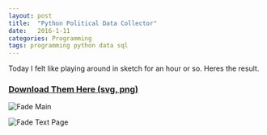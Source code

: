 ```yaml
---
layout: post
title:  "Python Political Data Collector"
date:   2016-1-11
categories: Programming
tags: programming python data sql
---
```

Today I felt like playing around in sketch for an hour or so. Heres the result.

### [Download Them Here (svg, png)][f576fa75]

![Fade Main](http://i.imgur.com/5egsLhZ.png)

![Fade Text Page](http://i.imgur.com/qXn7Tfn.png)


  [f576fa75]: https://drive.google.com/open?id=0B0tp4gudmsGfbzN5SWsyZjVRRU0 "Download Them HEre"
